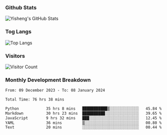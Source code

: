 ### Github Stats
![Yisheng's GitHub Stats](https://github-readme-stats-9qabuvhk1-gongyisheng.vercel.app/api?username=gongyisheng&count_private=true&show_icons=true)
### Tog Langs
![Top Langs](https://github-readme-stats-9qabuvhk1-gongyisheng.vercel.app/api/top-langs/?username=gongyisheng&layout=compact)
### Visitors
![Visitor Count](https://profile-counter.glitch.me/gongyisheng/count.svg)
### Monthly Development Breakdown
<!--START_SECTION:waka-->

```txt
From: 09 December 2023 - To: 08 January 2024

Total Time: 76 hrs 38 mins

Python            35 hrs 8 mins   ███████████▒░░░░░░░░░░░░░   45.84 %
Markdown          30 hrs 23 mins  ██████████░░░░░░░░░░░░░░░   39.65 %
JavaScript        9 hrs 32 mins   ███░░░░░░░░░░░░░░░░░░░░░░   12.45 %
YAML              36 mins         ▒░░░░░░░░░░░░░░░░░░░░░░░░   00.80 %
Text              20 mins         ░░░░░░░░░░░░░░░░░░░░░░░░░   00.44 %
```

<!--END_SECTION:waka-->
